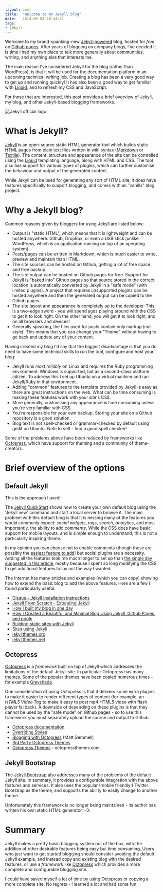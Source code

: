 ```yaml
---
layout: post
title:  "Welcome to my Jekyll blog"
date:   2014-06-03 20:44:31
tags:
- jekyll
---
```



Welcome to my brand-spanking-new [Jekyll-powered](http://jekyllrb.com/) blog, hosted for *free* on [Github pages](https://pages.github.com/). After years of blogging on company blogs, I've decided it is time I had my own place to talk more generally about communities, writing, and anything else that interests me. 

The main reason I've considered Jekyll for the blog (rather than WordPress), is that it will be used for the documentation platform in an upcoming technical writing job. Creating a blog has been a very good way to get up and running quickly! It has also been a good way to get familiar with [Liquid](http://docs.shopify.com/themes/liquid-basics), and to refresh my CSS and JavaScript. 

For those that are interested, this post provides a brief overview of Jekyll, my blog, and other Jekyll-based blogging frameworks. 

<img alt="Jekyll official logo" src="http://jekyllrb.com/img/logo-2x.png" />

# What is Jekyll?
[Jekyll](http://jekyllrb.com/) is an open-source static HTML generator tool which builds static HTML pages from plain text files written in wiki syntax ([Markdown](http://daringfireball.net/projects/markdown/) or [Textile](http://textile.sitemonks.com/)). The content, structure and appearance of the site can be controlled using the [Liquid](http://docs.shopify.com/themes/liquid-basics) templating language, along with HTML and CSS. The tool also has support for various types of plugins, which can further customise the behaviour and output of the generated content.

While Jekyll can be used for generating any sort of HTML site, it does have features specifically to support blogging, and comes with an "vanilla" blog project.


# Why a Jekyll blog?

Common reasons given by bloggers for using Jekyll are listed below:

* Output is "static HTML", which means that it is lightweight and can be hosted anywhere: Github, DropBox, or even a USB stick (unlike WordPress, which is an application running on top of an operating system). 
* Posts/pages can be written in Markdown, which is much easier to write, preview and maintain than HTML.
* The site sources can be hosted on Github, getting a lot of free space and free backup.
* The site output can be hosted on Github pages for free. Support for Jekyll is "baked into" Github pages so that source stored in the correct location is automatically converted by Jekyll in a "safe mode" (with limited plugins). A project that requires unsupported plugins can be hosted anywhere and then the generated output can be copied to the Github pages.
* The site layout and appearance is completely up to the developer. This is a two-edge sword - you *will* spend ages playing around with the CSS to get it to look right. On the other hand, you will get it to look right, and on all browsers and devices!
* Generally speaking, the files used for posts contain only markup (not style). This means that you can change your "Theme" without having to go back and update any of your content.

Having created my blog I'd say that the biggest disadvantage is that you do need to have some technical skills to run the tool, configure and host your blog:

* Jekyll runs *most reliably* on Linux and requires the Ruby programming environment. Windows is supported, but as a second-class platform citizen. To address this I set up Ubuntu on a virtual machine and ran Jekyll/Ruby in that environment.
* Adding "common" features to the template provided by Jekyll is easy as there are great instructions on the web. What can be time consuming is making these features work with your site's CSS. 
* More generally, customising any appearance is time consuming unless you're very familiar with CSS. 
* You're responsible for your own backup. Storing your site on a Github repository is a good solution. 
* Blog text is not spell-checked or grammar-checked by default using gedit on Ubuntu. Note to self - find a good spell checker!

Some of the problems above have been reduced by frameworks like [Octopress](http://octopress.org/), which have support for theming and a community of theme-creators. 

# Brief overview of the options


## Default Jekyll

This is the approach I used! 

The [Jekyll QuickStart](http://jekyllrb.com/docs/quickstart/) shows how to create your own default blog using the 'Jekyll new' command and start a local server to browse it. 
The main problem with this default blog is that it is missing many of the features you would commonly expect: *social widgets*, *tags*, *search*, *analytics*, and most importantly, the ability to add *comments*. While the CSS does have basic support for mobile layouts, and is simple enough to understand, this is not a particularly inspiring theme.

In my opinion you can choose not to enable comments (though these are possibly the [easiest feature to add](http://help.disqus.com/customer/portal/articles/472138-jekyll-installation-instructions)) but social plugins are a necessity. Adding all the features took me much longer to set up than [the single day suggested in this article](http://erjjones.github.io/blog/How-I-built-my-blog-in-one-day/), mostly because I spent so long modifying the CSS to get additional features to lay out the way I wanted.

 The Internet has many articles and examples (which you can copy) showing how to extend the basic blog to add the above features. Here are a few I found particularly useful:

* [Disqus - Jekyll installation instructions](http://help.disqus.com/customer/portal/articles/472138-jekyll-installation-instructions)
* [Jekyll From Scratch - Extending Jekyll](http://pixelcog.com/blog/2013/jekyll-from-scratch-extending-jekyll/)
* [How I built my blog in one day](http://erjjones.github.io/blog/How-I-built-my-blog-in-one-day/)
* [How I Created a Beautiful and Minimal Blog Using Jekyll, Github Pages, and poole](http://joshualande.com/jekyll-github-pages-poole/)
* [Building static sites with Jekyll](http://code.tutsplus.com/articles/building-static-sites-with-jekyll--net-22211)
* [Sites using Jekyll](http://jekyllrb.com/docs/sites/)
* [jekyllthemes.org](http://jekyllthemes.org/)
* [jekyllthemes.net](https://www.jekyllthemes.net/)


## Octopress

[Octopress](http://octopress.org/) is a *framework* built on top of Jekyll which addresses the limitations of the default Jekyll site. In particular Octopress has many [themes](https://github.com/imathis/octopress/wiki/3rd-Party-Octopress-Themes). Some of the popular themes have been copied numerous times - for example [Greyshade](https://github.com/shashankmehta/greyshade/wiki/Sites-using-Greyshade).

One consideration of using Octopress is that it delivers some extra plugins to make it easier to render different types of content (for example, an *HTML5 Video Tag* to make it easy to post mp4 HTML5 video with flash player fallback). A downside of depending on these plugins is that they cannot be used by the "safe mode" on Github pages - so to use this framework you must separately upload the source and output to Github.

* [Octopress documentation](http://octopress.org/)
 * [Overriding Styles](http://octopress.org/docs/theme/styles/)
* [Blogging with Octopress](http://mattgemmell.com/blogging-with-octopress/) (Matt Gemmell)
* [3rd Party Octopress Themes](https://github.com/imathis/octopress/wiki/3rd-Party-Octopress-Themes)
* [Octopress Themes](http://octopressthemes.com/) - octopressthemes.com

## Jekyll Bootstrap

The [Jekyll Bootstrap](http://jekyllbootstrap.com/) also addresses many of the problems of the default Jekyll site. In summary, it provides a configurable integration with the above features and services. It also uses the popular (mobile friendly!) Twitter Bootstrap as the theme, and supports the ability to easily change to another theme. 

Unfortunately this framework is no longer being maintained - its author has written his own static HTML generator :-0. 

# Summary

Jekyll makes a pretty basic blogging system out of the box, with the addition of other desirable features being easy but time consuming. Users who just want to get started blogging should consider avoiding the default Jekyll example, and instead copy and existing blog with the desired features, or use a *framework* like [Octopress](http://octopress.org/) which provides a more complete and configurable blogging site. 

I could have saved myself a lot of time by using Octopress or copying a more complete site. No regrets - I learned a lot and had some fun.





